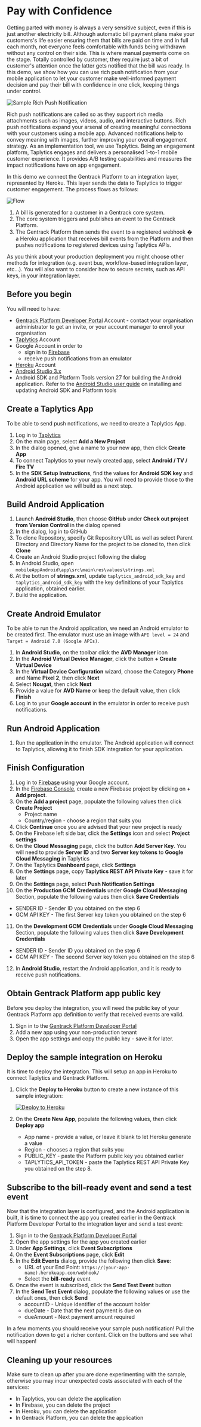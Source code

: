 # Pay with Confidence

Getting parted with money is always a very sensitive subject, even if this is just another electricity bill. Although automatic bill payment plans make your customers's life easier ensuring them that bills are paid on time and in full each month, not everyone feels comfortable with funds being withdrawn without any control on their side. This is where manual payments come on the stage. Totally controlled by customer, they require just a bit of customer's attention once the latter gets notified that the bill was ready. In this demo, we show how you can use rich push notification from your mobile application to let your customer make well-informed payment decision and pay their bill with confidence in one click, keeping things under control.

![Sample Rich Push Notification](rich-push.png)

Rich push notifications are called so as they support rich media attachments such as images, videos, audio, and interactive buttons. Rich push notifications expand your arsenal of creating meaningful connections with your customers using a mobile app. Advanced notifications help to convey meaning with images, further improving your overall engagement strategy. As an implementation tool, we use Taplytics. Being an engagement platform, Taplytics engages and delivers a personalised 1-to-1 mobile customer experience. It provides A/B testing capabilities and measures the impact notifications have on app engagement.

In this demo we connect the Gentrack Platform to an integration layer, represented by Heroku. This layer sends the data to Taplytics to trigger customer engagement. The process flows as follows:

![Flow](flow.png)

1. A bill is generated for a customer in a Gentrack core system.
2. The core system triggers and publishes an event to the Gentrack Platform.
3. The Gentrack Platform then sends the event to a registered webhook � a Heroku application that receives bill events from the Platform and then pushes notifications to registered devices using Taplytics APIs.

As you think about your production deployment you might choose other methods for integration (e.g. event bus, workflow-based integration layer, etc...). You will also want to consider how to secure secrets, such as API keys, in your integration layer.

## Before you begin

You will need to have:

* [Gentrack Platform Developer Portal](https://portal.gentrack.io) Account - contact your organisation administrator to get an invite, or your account manager to enroll your organisation
* [Taplytics](https://taplytics.com/) Account
* Google Account in order to
  * sign in to [Firebase](https://firebase.google.com/)
  * receive push notifications from an emulator
* [Heroku](https://www.heroku.com/) Account
* [Android Studio 3.x](https://developer.android.com/studio/index.html)
* Android SDK and Platform Tools version 27 for building the Android application. Refer to the [Android Studio user guide](https://developer.android.com/studio/intro/update.html) on installing and updating Android SDK and Platform tools

## Create a Taplytics App
To be able to send push notifications, we need to create a Taplytics App.

1. Log in to [Taplytics](https://taplytics.com/)
2. On the main page, select **Add a New Project**
3. In the dialog opened, give a name to your new app, then click **Create App**
4. To connect Taplytics to your newly created app, select **Android / TV / Fire TV**
5. In the __SDK Setup Instructions__, find the values for **Android SDK key** and **Android URL scheme** for your app. You will need to provide those to the Android application we will build as a next step.

## Build Android Application

1. Launch __Android Studio__, then choose **GitHub** under __Check out project from Version Control__ in the dialog opened
2. In the dialog, log in to GitHub
3. To clone Repository, specify Git Repository URL as well as select Parent Directory and Directory Name for the project to be cloned to, then click **Clone**
4. Create an Android Studio project following the dialog
5. In Android Studio, open `mobileAppAndroid\app\src\main\res\values\strings.xml`
6. At the bottom of __strings.xml__, update `taplytics_android_sdk_key` and `taplytics_android_sdk_key` with the key definitions of your Taplytics application, obtained earlier.
7. Build the application.

## Create Android Emulator

To be able to run the Android application, we need an Android emulator to be created first. The emulator must use an image with `API level = 24` and `Target = Android 7.0 (Google APIs)`.
1. In __Android Studio__, on the toolbar click the **AVD Manager** icon 
2. In the __Android Virtual Device Manager__, click the button **+ Create Virtual Device** 
3. In the __Virtual Device Configuration__ wizard, choose the Category **Phone** and Name **Pixel 2**, then click **Next**
4. Select **Nougat**, then click **Next**
5. Provide a value for **AVD Name** or keep the default value, then click **Finish**
6. Log in to your **Google account** in the emulator in order to receive push notifications.

## Run Android Application

1. Run the application in the emulator. 
The Android application will connect to Taplytics, allowing it to finish SDK integration for your application.

## Finish Configuration

1. Log in to [Firebase](https://firebase.google.com/) using your Google account.
2. In the [Firebase Console]( https://console.firebase.google.com/), create a new Firebase project by clicking on **+ Add project**.
3. On the __Add a project__ page, populate the following values then click **Create Project**
   * Project name
   * Country/region - choose a region that suits you
4. Click **Continue** once you are advised that your new project is ready
5. On the Firebase left side bar, click the **Settings** icon and select **Project settings**
6. On the __Cloud Messaging__ page, click the button **Add Server Key**. You will need to provide **Server ID** and two **Server key tokens** to __Google Cloud Messaging__ in Taplytics
7. On the Taplytics __Dashboard__ page, click **Settings**
8. On the __Settings__ page, copy **Taplytics REST API Private Key** - save it for later
9. On the __Settings__ page, select **Push Notification Settings**
10. On the __Production GCM Credentials__ under __Google Cloud Messaging__ Section, populate the following values then click **Save Credentials**
   * SENDER ID - Sender ID you obtained on the step 6
   * GCM API KEY - The first Server key token you obtained on the step 6
11. On the __Development GCM Credentials__ under __Google Cloud Messaging__ Section, populate the following values then click **Save Development Credentials**
   * SENDER ID - Sender ID you obtained on the step 6
   * GCM API KEY - The second Server key token you obtained on the step 6
12. In __Android Studio__, restart the Android application, and it is ready to receive push notifications.

## Obtain Gentrack Platform app public key

Before you deploy the integration, you will need the public key of your Gentrack Platform app definition to verify that received events are valid.
1. Sign in to the [Gentrack Platform Developer Portal](https://portal.gentrack.io/)
2. Add a new app using your non-production tenant
3. Open the app settings and copy the public key - save it for later.

## Deploy the sample integration on Heroku

It is time to deploy the integration. This will setup an app in Heroku to connect Taplytics and Gentrack Platform.
1. Click the **Deploy to Heroku** button to create a new instance of this sample integration:

    [![Deploy to Heroku](https://www.herokucdn.com/deploy/button.png)](https://heroku.com/deploy?template=https://github.com/gentrack/platform-demo-pay-with-confidence)

2. On the __Create New App__, populate the following values, then click **Deploy app**
    * App name - provide a value, or leave it blank to let Heroku generate a value
    * Region - chooses a region that suits you
    * PUBLIC_KEY - paste the Platform public key you obtained earlier
    * TAPLYTICS_API_TOKEN - paste the Taplytics REST API Private Key you obtained on the step 8.

## Subscribe to the bill-ready event and send a test event

Now that the integration layer is configured, and the Android application is built, it is time to connect the app you created earlier in the Gentrack Platform Developer Portal to the integration layer and send a test event:

1. Sign in to the [Gentrack Platform Developer Portal](https://portal.gentrack.io/)
2. Open the app settings for the app you created earlier
3. Under __App Settings__, click **Event Subscriptions**
4. On the __Event Subscriptions__ page, click **Edit**
5. In the __Edit Events__ dialog, provide the following then click **Save**:
    * URL of your End Point: `https://(your-app-name).herokuapp.com/webhook/`
    * Select the **bill-ready** event
6. Once the event is subscribed, click the **Send Test Event** button
7. In the __Send Test Event__ dialog, populate the following values or use the default ones, then click **Send**
    * accountID - Unique identifier of the account holder
    * dueDate - Date that the next payment is due on
    * dueAmount - Next payment amount required

In a few moments you should receive your sample push notification! Pull the notification down to get a richer content. Click on the buttons and see what will happen!

## Cleaning up your resources

Make sure to clean up after you are done experimenting with the sample, otherwise you may incur unexpected costs associated with each of the services:

* In Taplytics, you can delete the application
* In Firebase, you can delete the project
* In Heroku, you can delete the application
* In Gentrack Platform, you can delete the application
